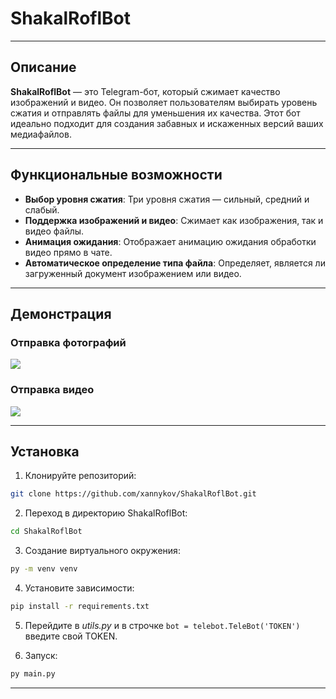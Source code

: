 # ShakalRoflBot
___
## Описание
**ShakalRoflBot** — это Telegram-бот, который сжимает качество изображений и видео. Он позволяет пользователям выбирать уровень сжатия и отправлять файлы для уменьшения их качества. Этот бот идеально подходит для создания забавных и искаженных версий ваших медиафайлов.
___
## Функциональные возможности

* **Выбор уровня сжатия**: Три уровня сжатия — сильный, средний и слабый.
* **Поддержка изображений и видео**: Сжимает как изображения, так и видео файлы.
* **Анимация ожидания**: Отображает анимацию ожидания обработки видео прямо в чате.
* **Автоматическое определение типа файла**: Определяет, является ли загруженный документ изображением или видео.
___
## Демонстрация

### Отправка фотографий
<img src="https://github.com/xannykov/ShakalRoflBot/blob/main/demonstration/demonstration_1.gif"/>

### Отправка видео
<img src="https://github.com/xannykov/ShakalRoflBot/blob/main/demonstration/demonstration_2.gif"/>

___
## Установка

1. Клонируйте репозиторий:

  ```sh
  git clone https://github.com/xannykov/ShakalRoflBot.git
  ```

2. Переход в директорию ShakalRoflBot:

  ```sh
  cd ShakalRoflBot
  ```

3. Создание виртуального окружения:

  ```sh
  py -m venv venv
  ```

4. Установите зависимости:

  ```sh
  pip install -r requirements.txt
  ```

5. Перейдите в *utils.py* и в строчке ```bot = telebot.TeleBot('TOKEN')``` введите свой TOKEN.

6. Запуск:
   
  ```sh
  py main.py
  ```
___